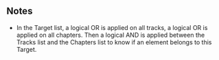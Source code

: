 ## Notes

* In the Target list, a logical OR is applied on all tracks, a logical OR is applied on all chapters.
Then a logical AND is applied between the Tracks list and the Chapters list to know
if an element belongs to this Target.
